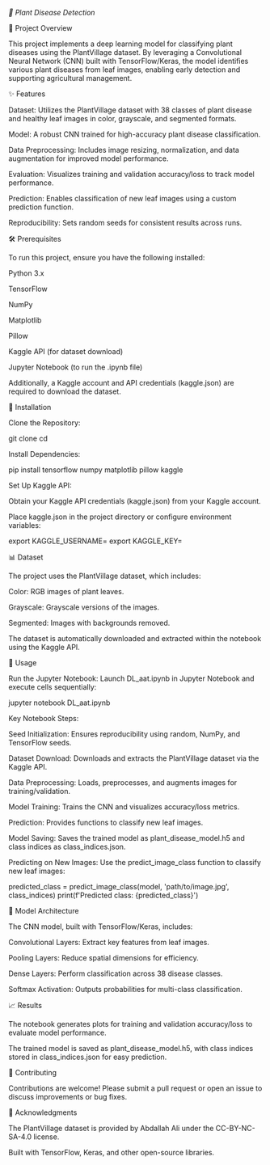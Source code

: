 *🌱 Plant Disease Detection*

📝 Project Overview

This project implements a deep learning model for classifying plant diseases using the PlantVillage dataset. By leveraging a Convolutional Neural Network (CNN) built with TensorFlow/Keras, the model identifies various plant diseases from leaf images, enabling early detection and supporting agricultural management.



✨ Features





Dataset: Utilizes the PlantVillage dataset with 38 classes of plant disease and healthy leaf images in color, grayscale, and segmented formats.



Model: A robust CNN trained for high-accuracy plant disease classification.



Data Preprocessing: Includes image resizing, normalization, and data augmentation for improved model performance.



Evaluation: Visualizes training and validation accuracy/loss to track model performance.



Prediction: Enables classification of new leaf images using a custom prediction function.



Reproducibility: Sets random seeds for consistent results across runs.



🛠️ Prerequisites

To run this project, ensure you have the following installed:





Python 3.x



TensorFlow



NumPy



Matplotlib



Pillow



Kaggle API (for dataset download)



Jupyter Notebook (to run the .ipynb file)

Additionally, a Kaggle account and API credentials (kaggle.json) are required to download the dataset.



🚀 Installation





Clone the Repository:

git clone <repository-url>
cd <repository-directory>



Install Dependencies:

pip install tensorflow numpy matplotlib pillow kaggle



Set Up Kaggle API:





Obtain your Kaggle API credentials (kaggle.json) from your Kaggle account.



Place kaggle.json in the project directory or configure environment variables:

export KAGGLE_USERNAME=<your-username>
export KAGGLE_KEY=<your-api-key>



📊 Dataset

The project uses the PlantVillage dataset, which includes:





Color: RGB images of plant leaves.



Grayscale: Grayscale versions of the images.



Segmented: Images with backgrounds removed.

The dataset is automatically downloaded and extracted within the notebook using the Kaggle API.



📖 Usage





Run the Jupyter Notebook: Launch DL_aat.ipynb in Jupyter Notebook and execute cells sequentially:

jupyter notebook DL_aat.ipynb



Key Notebook Steps:





Seed Initialization: Ensures reproducibility using random, NumPy, and TensorFlow seeds.



Dataset Download: Downloads and extracts the PlantVillage dataset via the Kaggle API.



Data Preprocessing: Loads, preprocesses, and augments images for training/validation.



Model Training: Trains the CNN and visualizes accuracy/loss metrics.



Prediction: Provides functions to classify new leaf images.



Model Saving: Saves the trained model as plant_disease_model.h5 and class indices as class_indices.json.



Predicting on New Images: Use the predict_image_class function to classify new leaf images:

predicted_class = predict_image_class(model, 'path/to/image.jpg', class_indices)
print(f'Predicted class: {predicted_class}')



🧠 Model Architecture

The CNN model, built with TensorFlow/Keras, includes:





Convolutional Layers: Extract key features from leaf images.



Pooling Layers: Reduce spatial dimensions for efficiency.



Dense Layers: Perform classification across 38 disease classes.



Softmax Activation: Outputs probabilities for multi-class classification.



📈 Results





The notebook generates plots for training and validation accuracy/loss to evaluate model performance.



The trained model is saved as plant_disease_model.h5, with class indices stored in class_indices.json for easy prediction.

🤝 Contributing

Contributions are welcome! Please submit a pull request or open an issue to discuss improvements or bug fixes.



🙏 Acknowledgments





The PlantVillage dataset is provided by Abdallah Ali under the CC-BY-NC-SA-4.0 license.



Built with TensorFlow, Keras, and other open-source libraries.
